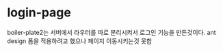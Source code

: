 # login-page
boiler-plate2는 서버에서 라우터를 따로 분리시켜서 로그인 기능을 만든것이다.
ant design 폼을 적용하려고 했으나 페이지 이동시키는것 못함
